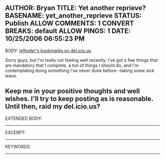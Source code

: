 AUTHOR: Bryan
TITLE: Yet another reprieve?
BASENAME: yet_another_reprieve
STATUS: Publish
ALLOW COMMENTS: 1
CONVERT BREAKS: __default__
ALLOW PINGS: 1
DATE: 10/25/2006 06:55:23 PM
-----
BODY:
<a title="leftsider's bookmarks on del.icio.us" href="http://del.icio.us/leftsider">leftsider's bookmarks on del.icio.us</a>


Sorry guys, but I'm really not feeling well recently. I've got a few things that are mandatory that I complete, a ton of things I should do, and I'm contemplating doing something I've never done before--taking some sick leave.  

Keep me in your positive thoughts and well wishes. I'll try to keep posting as is reasonable. Until then, raid my del.icio.us?
-----
EXTENDED BODY:

-----
EXCERPT:

-----
KEYWORDS:

-----


